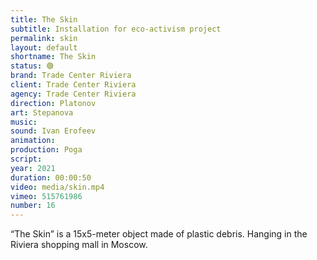 ```yaml
---
title: The Skin
subtitle: Installation for eco-activism project
permalink: skin
layout: default
shortname: The Skin
status: 🟢
brand: Trade Center Riviera
client: Trade Center Riviera
agency: Trade Center Riviera
direction: Platonov
art: Stepanova
music:  
sound: Ivan Erofeev
animation:  
production: Poga
script:
year: 2021
duration: 00:00:50
video: media/skin.mp4
vimeo: 515761986
number: 16
---
```


“The Skin” is a 15x5-meter object made of plastic debris.
Hanging in the Riviera shopping mall in Moscow.
